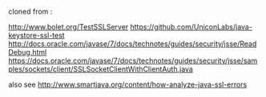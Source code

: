 cloned from :

http://www.bolet.org/TestSSLServer
https://github.com/UniconLabs/java-keystore-ssl-test
http://docs.oracle.com/javase/7/docs/technotes/guides/security/jsse/ReadDebug.html
https://docs.oracle.com/javase/7/docs/technotes/guides/security/jsse/samples/sockets/client/SSLSocketClientWithClientAuth.java

also see
http://www.smartjava.org/content/how-analyze-java-ssl-errors
